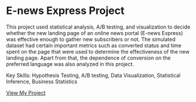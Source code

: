 
# E-news Express Project

This project used statistical analysis, A/B testing, and visualization to decide whether the new landing page of an online news portal (E-news Express) was effective enough to gather new subscribers or not. The simulated dataset had certain important metrics such as converted status and time spent on the page that were used to determine the effectiveness of the new landing page. Apart from that, the dependence of conversion on the preferred language was also analyzed in this project.

Key Skills: 
Hypothesis Testing, A/B testing, Data Visualization, Statistical Inference, Business Statistics

[View My Project](https://github.com/TKLUSSMANN/ENewsExpress/blob/main/DataScienceProject_Klussmann_ENews_StatisticalAnalysis.ipynb)
